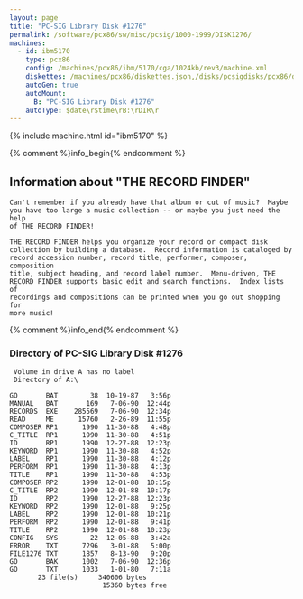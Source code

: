 ```yaml
---
layout: page
title: "PC-SIG Library Disk #1276"
permalink: /software/pcx86/sw/misc/pcsig/1000-1999/DISK1276/
machines:
  - id: ibm5170
    type: pcx86
    config: /machines/pcx86/ibm/5170/cga/1024kb/rev3/machine.xml
    diskettes: /machines/pcx86/diskettes.json,/disks/pcsigdisks/pcx86/diskettes.json
    autoGen: true
    autoMount:
      B: "PC-SIG Library Disk #1276"
    autoType: $date\r$time\rB:\rDIR\r
---
```


{% include machine.html id="ibm5170" %}

{% comment %}info_begin{% endcomment %}

## Information about "THE RECORD FINDER"

    Can't remember if you already have that album or cut of music?  Maybe
    you have too large a music collection -- or maybe you just need the help
    of THE RECORD FINDER!
    
    THE RECORD FINDER helps you organize your record or compact disk
    collection by building a database.  Record information is cataloged by
    record accession number, record title, performer, composer, composition
    title, subject heading, and record label number.  Menu-driven, THE
    RECORD FINDER supports basic edit and search functions.  Index lists of
    recordings and compositions can be printed when you go out shopping for
    more music!
{% comment %}info_end{% endcomment %}


### Directory of PC-SIG Library Disk #1276

     Volume in drive A has no label
     Directory of A:\

    GO       BAT        38  10-19-87   3:56p
    MANUAL   BAT       169   7-06-90  12:44p
    RECORDS  EXE    285569   7-06-90  12:34p
    READ     ME      15760   2-26-89  11:55p
    COMPOSER RP1      1990  11-30-88   4:48p
    C_TITLE  RP1      1990  11-30-88   4:51p
    ID       RP1      1990  12-27-88  12:23p
    KEYWORD  RP1      1990  11-30-88   4:52p
    LABEL    RP1      1990  11-30-88   4:12p
    PERFORM  RP1      1990  11-30-88   4:13p
    TITLE    RP1      1990  11-30-88   4:53p
    COMPOSER RP2      1990  12-01-88  10:15p
    C_TITLE  RP2      1990  12-01-88  10:17p
    ID       RP2      1990  12-27-88  12:23p
    KEYWORD  RP2      1990  12-01-88   9:25p
    LABEL    RP2      1990  12-01-88  10:21p
    PERFORM  RP2      1990  12-01-88   9:41p
    TITLE    RP2      1990  12-01-88  10:23p
    CONFIG   SYS        22  12-05-88   3:42a
    ERROR    TXT      7296   3-01-88   5:00p
    FILE1276 TXT      1857   8-13-90   9:20p
    GO       BAK      1002   7-06-90  12:36p
    GO       TXT      1033   1-01-80   7:11a
           23 file(s)     340606 bytes
                           15360 bytes free
